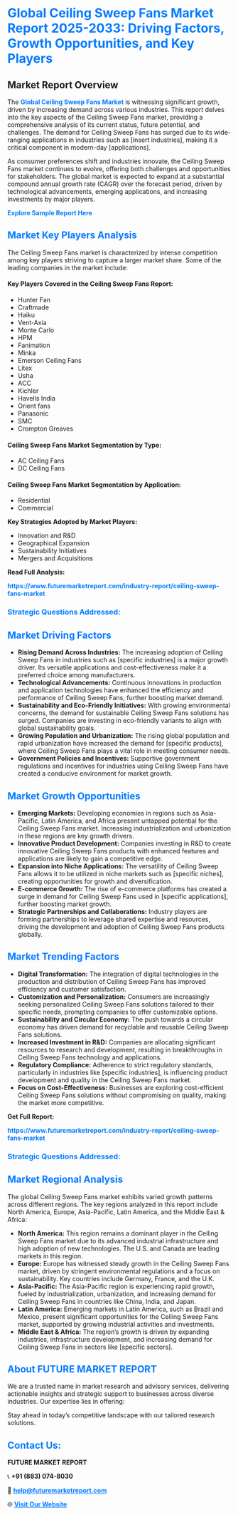 <h1 style="color: #007BFF;">Global Ceiling Sweep Fans Market Report 2025-2033: Driving Factors, Growth Opportunities, and Key Players</h1>

<section id="overview">
<h2>Market Report Overview</h2>
<p>The <a href="https://www.futuremarketreport.com/industry-report/ceiling-sweep-fans-market" style="color: #007BFF; text-decoration: none;"><strong>Global Ceiling Sweep Fans Market</strong></a> is witnessing significant growth, driven by increasing demand across various industries. This report delves into the key aspects of the Ceiling Sweep Fans market, providing a comprehensive analysis of its current status, future potential, and challenges. The demand for Ceiling Sweep Fans has surged due to its wide-ranging applications in industries such as [insert industries], making it a critical component in modern-day [applications].</p>
<p>As consumer preferences shift and industries innovate, the Ceiling Sweep Fans market continues to evolve, offering both challenges and opportunities for stakeholders. The global market is expected to expand at a substantial compound annual growth rate (CAGR) over the forecast period, driven by technological advancements, emerging applications, and increasing investments by major players.</p>
</section>

<section id="overview">
<p><a href="https://www.futuremarketreport.com/request-sample/reportId=82062" style="color: #007BFF; text-decoration: none;"><strong>Explore Sample Report Here</strong></a></p>
</section>

<section id="key-players">
<h2 style="color: #007BFF;">Market Key Players Analysis</h2>
<p>The Ceiling Sweep Fans market is characterized by intense competition among key players striving to capture a larger market share. Some of the leading companies in the market include:</p>
<h4>Key Players Covered in the Ceiling Sweep Fans Report:</h4>
<ul><li>Hunter Fan</li><li>Craftmade</li><li>Haiku</li><li>Vent-Axia</li><li>Monte Carlo</li><li>HPM</li><li>Fanimation</li><li>Minka</li><li>Emerson Ceiling Fans</li><li>Litex</li><li>Usha</li><li>ACC</li><li>Kichler</li><li>Havells India</li><li>Orient fans</li><li>Panasonic</li><li>SMC</li><li>Crompton Greaves</li></ul>
<h4>Ceiling Sweep Fans Market Segmentation by Type:</h4>
<ul><li>AC Ceiling Fans</li><li>DC Ceiling Fans</li></ul>

<h4>Ceiling Sweep Fans Market Segmentation by Application:</h4>
<ul><li>Residential</li><li>Commercial</li></ul>
<p><strong>Key Strategies Adopted by Market Players:</strong></p>
<ul>
<li>Innovation and R&D</li>
<li>Geographical Expansion</li>
<li>Sustainability Initiatives</li>
<li>Mergers and Acquisitions</li>
</ul>
</section>

<section>
<p><strong>Read Full Analysis: </strong></p><a href="https://www.futuremarketreport.com/industry-report/ceiling-sweep-fans-market" style="color: #007BFF; text-decoration: none;"><strong>https://www.futuremarketreport.com/industry-report/ceiling-sweep-fans-market</strong></a>
<h3 style="color: #007BFF;">Strategic Questions Addressed:</h3>
</section>

<section id="driving-factors">
<h2 style="color: #007BFF;">Market Driving Factors</h2>
<ul>
<li><strong>Rising Demand Across Industries:</strong> The increasing adoption of Ceiling Sweep Fans in industries such as [specific industries] is a major growth driver. Its versatile applications and cost-effectiveness make it a preferred choice among manufacturers.</li>
<li><strong>Technological Advancements:</strong> Continuous innovations in production and application technologies have enhanced the efficiency and performance of Ceiling Sweep Fans, further boosting market demand.</li>
<li><strong>Sustainability and Eco-Friendly Initiatives:</strong> With growing environmental concerns, the demand for sustainable Ceiling Sweep Fans solutions has surged. Companies are investing in eco-friendly variants to align with global sustainability goals.</li>
<li><strong>Growing Population and Urbanization:</strong> The rising global population and rapid urbanization have increased the demand for [specific products], where Ceiling Sweep Fans plays a vital role in meeting consumer needs.</li>
<li><strong>Government Policies and Incentives:</strong> Supportive government regulations and incentives for industries using Ceiling Sweep Fans have created a conducive environment for market growth.</li>
</ul>
</section>

<section id="growth-opportunities">
<h2 style="color: #007BFF;">Market Growth Opportunities</h2>
<ul>
<li><strong>Emerging Markets:</strong> Developing economies in regions such as Asia-Pacific, Latin America, and Africa present untapped potential for the Ceiling Sweep Fans market. Increasing industrialization and urbanization in these regions are key growth drivers.</li>
<li><strong>Innovative Product Development:</strong> Companies investing in R&D to create innovative Ceiling Sweep Fans products with enhanced features and applications are likely to gain a competitive edge.</li>
<li><strong>Expansion into Niche Applications:</strong> The versatility of Ceiling Sweep Fans allows it to be utilized in niche markets such as [specific niches], creating opportunities for growth and diversification.</li>
<li><strong>E-commerce Growth:</strong> The rise of e-commerce platforms has created a surge in demand for Ceiling Sweep Fans used in [specific applications], further boosting market growth.</li>
<li><strong>Strategic Partnerships and Collaborations:</strong> Industry players are forming partnerships to leverage shared expertise and resources, driving the development and adoption of Ceiling Sweep Fans products globally.</li>
</ul>
</section>

<section id="trending-factors">
<h2 style="color: #007BFF;">Market Trending Factors</h2>
<ul>
<li><strong>Digital Transformation:</strong> The integration of digital technologies in the production and distribution of Ceiling Sweep Fans has improved efficiency and customer satisfaction.</li>
<li><strong>Customization and Personalization:</strong> Consumers are increasingly seeking personalized Ceiling Sweep Fans solutions tailored to their specific needs, prompting companies to offer customizable options.</li>
<li><strong>Sustainability and Circular Economy:</strong> The push towards a circular economy has driven demand for recyclable and reusable Ceiling Sweep Fans solutions.</li>
<li><strong>Increased Investment in R&D:</strong> Companies are allocating significant resources to research and development, resulting in breakthroughs in Ceiling Sweep Fans technology and applications.</li>
<li><strong>Regulatory Compliance:</strong> Adherence to strict regulatory standards, particularly in industries like [specific industries], is influencing product development and quality in the Ceiling Sweep Fans market.</li>
<li><strong>Focus on Cost-Effectiveness:</strong> Businesses are exploring cost-efficient Ceiling Sweep Fans solutions without compromising on quality, making the market more competitive.</li>
</ul>
</section>

<section>
<p><strong>Get Full Report: </strong></p><a href="https://www.futuremarketreport.com/industry-report/ceiling-sweep-fans-market" style="color: #007BFF; text-decoration: none;"><strong>https://www.futuremarketreport.com/industry-report/ceiling-sweep-fans-market</strong></a>
<h3 style="color: #007BFF;">Strategic Questions Addressed:</h3>
</section>


<section id="regional-analysis">
<h2 style="color: #007BFF;">Market Regional Analysis</h2>
<p>The global Ceiling Sweep Fans market exhibits varied growth patterns across different regions. The key regions analyzed in this report include North America, Europe, Asia-Pacific, Latin America, and the Middle East & Africa:</p>
<ul>
<li><strong>North America:</strong> This region remains a dominant player in the Ceiling Sweep Fans market due to its advanced industrial infrastructure and high adoption of new technologies. The U.S. and Canada are leading markets in this region.</li>
<li><strong>Europe:</strong> Europe has witnessed steady growth in the Ceiling Sweep Fans market, driven by stringent environmental regulations and a focus on sustainability. Key countries include Germany, France, and the U.K.</li>
<li><strong>Asia-Pacific:</strong> The Asia-Pacific region is experiencing rapid growth, fueled by industrialization, urbanization, and increasing demand for Ceiling Sweep Fans in countries like China, India, and Japan.</li>
<li><strong>Latin America:</strong> Emerging markets in Latin America, such as Brazil and Mexico, present significant opportunities for the Ceiling Sweep Fans market, supported by growing industrial activities and investments.</li>
<li><strong>Middle East & Africa:</strong> The region’s growth is driven by expanding industries, infrastructure development, and increasing demand for Ceiling Sweep Fans in sectors like [specific sectors].</li>
</ul>
</section>

<footer>
<h2 style="color: #007BFF;">About FUTURE MARKET REPORT</h2>
<p>We are a trusted name in market research and advisory services, delivering actionable insights and strategic support to businesses across diverse industries. Our expertise lies in offering:</p>

<p>Stay ahead in today’s competitive landscape with our tailored research solutions.</p>

<h2 style="color: #007BFF;">Contact Us:</h2>
<p><strong>FUTURE MARKET REPORT</strong></p>
<p>📞 <strong>+91 (883) 074-8030</strong></p>
<p>📧 <strong><a href="mailto:help@futuremarketreport.com" style="color: #007BFF;">help@futuremarketreport.com</a></strong></p>
<p>🌐 <strong><a href="https://www.futuremarketreport.com/" style="color: #007BFF;">Visit Our Website</a></strong></p>
</footer>